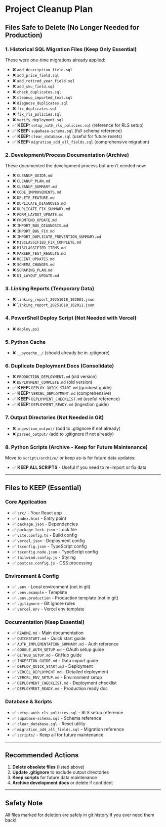 # Project Cleanup Plan

## Files Safe to Delete (No Longer Needed for Production)

### 1. Historical SQL Migration Files (Keep Only Essential)
These were one-time migrations already applied:
- ❌ `add_description_field.sql`
- ❌ `add_price_field.sql`
- ❌ `add_retired_year_field.sql`
- ❌ `add_sku_field.sql`
- ❌ `check_duplicates.sql`
- ❌ `cleanup_imported_text.sql`
- ❌ `diagnose_duplicates.sql`
- ❌ `fix_duplicates.sql`
- ❌ `fix_rls_policies.sql`
- ❌ `verify_deployment.sql`
- ✅ **KEEP:** `setup_auth_rls_policies.sql` (reference for RLS setup)
- ✅ **KEEP:** `supabase-schema.sql` (full schema reference)
- ✅ **KEEP:** `clear_database.sql` (useful for future resets)
- ✅ **KEEP:** `migration_add_all_fields.sql` (comprehensive migration)

### 2. Development/Process Documentation (Archive)
These documented the development process but aren't needed now:
- ❌ `CLEANUP_GUIDE.md`
- ❌ `CLEANUP_PLAN.md`
- ❌ `CLEANUP_SUMMARY.md`
- ❌ `CODE_IMPROVEMENTS.md`
- ❌ `DELETE_FEATURE.md`
- ❌ `DUPLICATE_DIAGNOSIS.md`
- ❌ `DUPLICATE_FIX_SUMMARY.md`
- ❌ `FORM_LAYOUT_UPDATE.md`
- ❌ `FRONTEND_UPDATE.md`
- ❌ `IMPORT_BUG_DIAGNOSIS.md`
- ❌ `IMPORT_BUG_FIX.md`
- ❌ `IMPORT_DUPLICATE_PREVENTION_SUMMARY.md`
- ❌ `MISCLASSIFIED_FIX_COMPLETE.md`
- ❌ `MISCLASSIFIED_ITEMS.md`
- ❌ `PARSER_TEST_RESULTS.md`
- ❌ `RECENT_UPDATES.md`
- ❌ `SCHEMA_CHANGES.md`
- ❌ `SCRAPING_PLAN.md`
- ❌ `UI_LAYOUT_UPDATE.md`

### 3. Linking Reports (Temporary Data)
- ❌ `linking_report_20251018_102001.json`
- ❌ `linking_report_20251018_102011.json`

### 4. PowerShell Deploy Script (Not Needed with Vercel)
- ❌ `deploy.ps1`

### 5. Python Cache
- ❌ `__pycache__/` (should already be in .gitignore)

### 6. Duplicate Deployment Docs (Consolidate)
- ❌ `PRODUCTION_DEPLOYMENT.md` (old version)
- ❌ `DEPLOYMENT_COMPLETE.md` (old version)
- ✅ **KEEP:** `DEPLOY_QUICK_START.md` (quickest guide)
- ✅ **KEEP:** `VERCEL_DEPLOYMENT.md` (comprehensive)
- ✅ **KEEP:** `DEPLOYMENT_CHECKLIST.md` (useful reference)
- ✅ **KEEP:** `DEPLOYMENT_READY.md` (ingestion guide)

### 7. Output Directories (Not Needed in Git)
- ❌ `ingestion_output/` (add to .gitignore if not already)
- ❌ `parsed_output/` (add to .gitignore if not already)

### 8. Python Scripts (Archive - Keep for Future Maintenance)
Move to `scripts/archive/` or keep as-is for future data updates:
- ✅ **KEEP ALL SCRIPTS** - Useful if you need to re-import or fix data

---

## Files to KEEP (Essential)

### Core Application
- ✅ `src/` - Your React app
- ✅ `index.html` - Entry point
- ✅ `package.json` - Dependencies
- ✅ `package-lock.json` - Lock file
- ✅ `vite.config.ts` - Build config
- ✅ `vercel.json` - Deployment config
- ✅ `tsconfig.json` - TypeScript config
- ✅ `tsconfig.node.json` - TypeScript config
- ✅ `tailwind.config.js` - Styling
- ✅ `postcss.config.js` - CSS processing

### Environment & Config
- ✅ `.env` - Local environment (not in git)
- ✅ `.env.example` - Template
- ✅ `.env.production` - Production template (not in git)
- ✅ `.gitignore` - Git ignore rules
- ✅ `vercel.env` - Vercel env template

### Documentation (Keep Essential)
- ✅ `README.md` - Main documentation
- ✅ `QUICKSTART.md` - Quick start guide
- ✅ `AUTH_IMPLEMENTATION_SUMMARY.md` - Auth reference
- ✅ `GOOGLE_AUTH_SETUP.md` - OAuth setup guide
- ✅ `GITHUB_SETUP.md` - GitHub guide
- ✅ `INGESTION_GUIDE.md` - Data import guide
- ✅ `DEPLOY_QUICK_START.md` - Deployment
- ✅ `VERCEL_DEPLOYMENT.md` - Detailed deployment
- ✅ `VERCEL_ENV_SETUP.md` - Environment setup
- ✅ `DEPLOYMENT_CHECKLIST.md` - Deployment checklist
- ✅ `DEPLOYMENT_READY.md` - Production ready doc

### Database & Scripts
- ✅ `setup_auth_rls_policies.sql` - RLS setup reference
- ✅ `supabase-schema.sql` - Schema reference
- ✅ `clear_database.sql` - Reset utility
- ✅ `migration_add_all_fields.sql` - Migration reference
- ✅ `scripts/` - Keep all for future maintenance

---

## Recommended Actions

1. **Delete obsolete files** (listed above)
2. **Update .gitignore** to exclude output directories
3. **Keep scripts** for future data maintenance
4. **Archive development docs** or delete if confident

---

## Safety Note

All files marked for deletion are safely in git history if you ever need them back!
